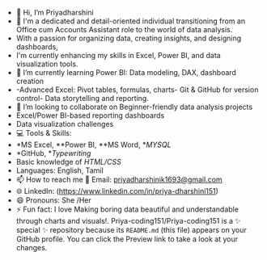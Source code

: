 - 👋 Hi, I’m Priyadharshini
- 👀 I'm a dedicated and detail-oriented individual transitioning from an Office cum Accounts Assistant role to the world of data analysis.
- With a passion for organizing data, creating insights, and designing dashboards,
-  I'm currently enhancing my skills in Excel, Power BI, and data visualization tools.
- 🌱 I’m currently learning Power BI: Data modeling, DAX, dashboard creation
- -Advanced Excel: Pivot tables, formulas, charts- Git & GitHub for version control- Data storytelling and reporting.
- 💞️ I’m looking to collaborate on Beginner-friendly data analysis projects
- Excel/Power BI-based reporting dashboards
- Data visualization challenges
- 💻 Tools & Skills:
- *MS Excel, **Power BI, **MS Word, **MYSQL*
- *GitHub, **Typewriting*
- Basic knowledge of *HTML/CSS*
- Languages: English, Tamil
- 📫 How to reach me 📧 Email: priyadharshinik1693@gmail.com
- 🌐 LinkedIn: (https://www.linkedin.com/in/priya-dharshini151)
- 😄 Pronouns: She /Her
- ⚡ Fun fact: I love Making boring data beautiful and understandable through charts and visuals!.
Priya-coding151/Priya-coding151 is a ✨ special ✨ repository because its `README.md` (this file) appears on your GitHub profile.
You can click the Preview link to take a look at your changes.

